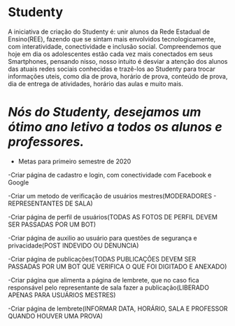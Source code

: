 # Studenty

A iniciativa de criação do Studenty é: unir alunos da Rede Estadual de Ensino(REE), fazendo que se sintam mais envolvidos tecnologicamente, com interatividade, conectividade e inclusão social. Compreendemos que hoje em dia os adolescentes estão cada vez mais conectados em seus Smartphones, pensando nisso, nosso intuito é desviar a atenção dos alunos das atuais redes sociais conhecidas e trazê-los ao Studenty para trocar informações uteis, como dia de prova, horário de prova, conteúdo de prova, dia de entrega de atividades, horário das aulas e muito mais. 

# *Nós do Studenty, desejamos um ótimo ano letivo a todos os alunos e professores.*  






* Metas para primeiro semestre de 2020 

-Criar página de cadastro e login, com conectividade com Facebook e Google

-Criar um metodo de verificação de usuários mestres(MODERADORES - REPRESENTANTES DE SALA)

-Criar página de perfil de usuários(TODAS AS FOTOS DE PERFIL DEVEM SER PASSADAS POR UM BOT)

-Criar página de auxilio ao usuário para questões de segurança e privacidade(POST INDEVIDO OU DENUNCIA)

-Criar página de publicações(TODAS PUBLICAÇÕES DEVEM SER PASSADAS POR UM BOT QUE VERIFICA O QUE FOI DIGITADO E ANEXADO)

-Criar página que alimenta a página de lembrete, que no caso fica responsável pelo representante de sala fazer a publicação(LIBERADO APENAS PARA USUÁRIOS MESTRES)

-Criar página de lembrete(INFORMAR DATA, HORÁRIO, SALA E PROFESSOR QUANDO HOUVER UMA PROVA)
